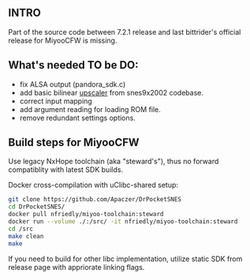 ## INTRO

Part of the source code between 7.2.1 release and last bittrider's official release for MiyooCFW is missing.

## What's needed TO be DO:

- fix ALSA output (pandora_sdk.c)
- add basic bilinear [upscaler](https://github.com/m45t3r/snes9x2002/blob/b65e88f52329696ce04beef8527ab159bcb56903/shell/scalers/scaler.c#L31) from snes9x2002 codebase.
- correct input mapping
- add argument reading for loading ROM file.
- remove redundant settings options.

## Build steps for MiyooCFW
Use legacy NxHope toolchain (aka "steward's"), thus no forward compatiblity with latest SDK builds.

Docker cross-compilation with uClibc-shared setup:
```sh
git clone https://github.com/Apaczer/DrPocketSNES
cd DrPocketSNES/
docker pull nfriedly/miyoo-toolchain:steward
docker run --volume ./:/src/ -it nfriedly/miyoo-toolchain:steward
cd /src
make clean
make
```

If you need to build for other libc implementation, utilize static SDK from release page with appriorate linking flags.
